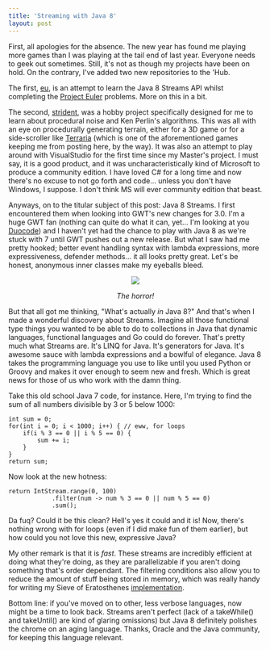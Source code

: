 ```yaml
---
title: 'Streaming with Java 8'
layout: post
---
```


First, all apologies for the absence. The new year has found me playing more games than I was playing at the tail end of last year. Everyone needs to geek out sometimes. Still, it's not as though my projects have been on hold. On the contrary, I've added two new repositories to the 'Hub.

The first, [eu](https://github.com/thomaskeschl/eu), is an attempt to learn the Java 8 Streams API whilst completing the [Project Euler](http://www.projecteuler.net) problems. More on this in a bit.

The second, [strident](https://github.com/thomaskeschl/strident), was a hobby project specifically designed for me to learn about procedural noise and Ken Perlin's algorithms. This was all with an eye on procedurally generating terrain, either for a 3D game or for a side-scroller like [Terraria](https://terraria.org) (which is one of the aforementioned games keeping me from posting here, by the way). It was also an attempt to play around with VisualStudio for the first time since my Master's project. I must say, it is a good product, and it was uncharacteristically kind of Microsoft to produce a community edition. I have loved C# for a long time and now there's no excuse to not go forth and code... unless you don't have Windows, I suppose. I don't think MS will ever community edition that beast.

Anyways, on to the titular subject of this post: Java 8 Streams. I first encountered them when looking into GWT's new changes for 3.0. I'm a huge GWT fan (nothing can quite do what it can, yet... I'm looking at you [Duocode](http://duoco.de)) and I haven't yet had the chance to play with Java 8 as we're stuck with 7 until GWT pushes out a new release. But what I saw had me pretty hooked; better event handling syntax with lambda expressions, more expressiveness, defender methods... it all looks pretty great. Let's be honest, anonymous inner classes make my eyeballs bleed.

<div style="text-align:center; font-style:italic;"><img src="http://stream1.gifsoup.com/view5/3019573/indiana-jones-face-melt-o.gif" border="0"/><p>The horror!</p></div>

But that all got me thinking, "What's actually *in* Java 8?" And that's when I made a wonderful discovery about Streams. Imagine all those functional type things you wanted to be able to do to collections in Java that dynamic languages, functional languages and Go could do forever. That's pretty much what Streams are. It's LINQ for Java. It's generators for Java. It's awesome sauce with lambda expressions and a bowlful of elegance. Java 8 takes the programming language you use to like until you used Python or Groovy and makes it over enough to seem new and fresh. Which is great news for those of us who work with the damn thing.

Take this old school Java 7 code, for instance. Here, I'm trying to find the sum of all numbers divisible by 3 or 5 below 1000:

    int sum = 0;
    for(int i = 0; i < 1000; i++) { // eww, for loops
        if(i % 3 == 0 || i % 5 == 0) {
            sum += i;
        }
    }
    return sum;

Now look at the new hotness:

    return IntStream.range(0, 100)
                .filter(num -> num % 3 == 0 || num % 5 == 0)
                .sum();


Da fuq? Could it be this clean? Hell's yes it could and it is! Now, there's nothing wrong with for loops (even if I did make fun of them earlier), but how could you not love this new, expressive Java?

My other remark is that it is *fast*. These streams are incredibly efficient at doing what they're doing, as they are parallelizable if you aren't doing something that's order dependant. The filtering conditions also allow you to reduce the amount of stuff being stored in memory, which was really handy for writing my Sieve of Eratosthenes [implementation](https://github.com/thomaskeschl/eu/blob/master/src/main/java/problem/Problem3.java).

Bottom line: if you've moved on to other, less verbose languages, now might be a time to look back. Streams aren't perfect (lack of a takeWhile() and takeUntil() are kind of glaring omissions) but Java 8 definitely polishes the chrome on an aging language. Thanks, Oracle and the Java community, for keeping this language relevant.